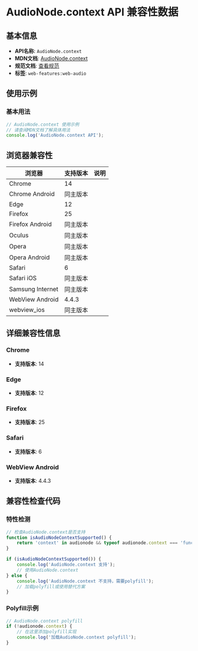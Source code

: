 # AudioNode.context API 兼容性数据

## 基本信息

- **API名称**: `AudioNode.context`
- **MDN文档**: [AudioNode.context](https://developer.mozilla.org/docs/Web/API/AudioNode/context)
- **规范文档**: [查看规范](https://webaudio.github.io/web-audio-api/#dom-audionode-context)
- **标签**: `web-features:web-audio`

## 使用示例

### 基本用法

```javascript
// AudioNode.context 使用示例
// 请查阅MDN文档了解具体用法
console.log('AudioNode.context API');
```

## 浏览器兼容性

| 浏览器 | 支持版本 | 说明 |
|--------|----------|------|
| Chrome | 14 |  |
| Chrome Android | 同主版本 |  |
| Edge | 12 |  |
| Firefox | 25 |  |
| Firefox Android | 同主版本 |  |
| Oculus | 同主版本 |  |
| Opera | 同主版本 |  |
| Opera Android | 同主版本 |  |
| Safari | 6 |  |
| Safari iOS | 同主版本 |  |
| Samsung Internet | 同主版本 |  |
| WebView Android | 4.4.3 |  |
| webview_ios | 同主版本 |  |

## 详细兼容性信息

### Chrome

- **支持版本**: 14

### Edge

- **支持版本**: 12

### Firefox

- **支持版本**: 25

### Safari

- **支持版本**: 6

### WebView Android

- **支持版本**: 4.4.3

## 兼容性检查代码

### 特性检测

```javascript
// 检查AudioNode.context是否支持
function isAudioNodeContextSupported() {
    return 'context' in audionode && typeof audionode.context === 'function';
}

if (isAudioNodeContextSupported()) {
    console.log('AudioNode.context 支持');
    // 使用AudioNode.context
} else {
    console.log('AudioNode.context 不支持，需要polyfill');
    // 加载polyfill或使用替代方案
}
```

### Polyfill示例

```javascript
// AudioNode.context polyfill
if (!audionode.context) {
    // 在这里添加polyfill实现
    console.log('加载AudioNode.context polyfill');
}
```

